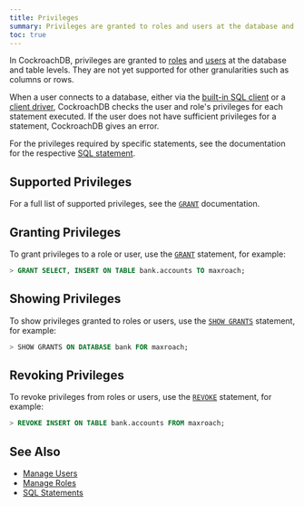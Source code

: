 ```yaml
---
title: Privileges
summary: Privileges are granted to roles and users at the database and table levels. They are not yet supported for other granularities such as columns or rows.
toc: true
---
```


In CockroachDB, privileges are granted to [roles](roles.html) and [users](create-and-manage-users.html) at the database and table levels. They are not yet supported for other granularities such as columns or rows.

When a user connects to a database, either via the [built-in SQL client](use-the-built-in-sql-client.html) or a [client driver](install-client-drivers.html), CockroachDB checks the user and role's privileges for each statement executed. If the user does not have sufficient privileges for a statement, CockroachDB gives an error.

For the privileges required by specific statements, see the documentation for the respective [SQL statement](sql-statements.html).


## Supported Privileges

For a full list of supported privileges, see the [`GRANT`](grant.html) documentation.

## Granting Privileges

To grant privileges to a role or user, use the [`GRANT`](grant.html) statement, for example:

~~~ sql
> GRANT SELECT, INSERT ON TABLE bank.accounts TO maxroach;
~~~

## Showing Privileges

To show privileges granted to roles or users, use the [`SHOW GRANTS`](show-grants.html) statement, for example:

~~~ sql
> SHOW GRANTS ON DATABASE bank FOR maxroach;
~~~

## Revoking Privileges

To revoke privileges from roles or users, use the [`REVOKE`](revoke.html) statement, for example:

~~~ sql
> REVOKE INSERT ON TABLE bank.accounts FROM maxroach;
~~~

## See Also

- [Manage Users](create-and-manage-users.html)
- [Manage Roles](roles.html)
- [SQL Statements](sql-statements.html)
